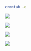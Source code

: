 ```bash
crontab -e
```

![](https://slabstatic.com/prod/uploads/ptzfq7y2/posts/images/PVTRW81kqqWxIUvs_NVIoYVU.png)

![](https://slabstatic.com/prod/uploads/ptzfq7y2/posts/images/o5nazSf7zFugWUvXRoZTYZRC.png)

![](https://slabstatic.com/prod/uploads/ptzfq7y2/posts/images/NPsXQEUAVkWtUvZJ8S5ZQcld.png)

![](https://slabstatic.com/prod/uploads/ptzfq7y2/posts/images/uGvouavK-DAh8WUDtOpjoQ3z.png)
